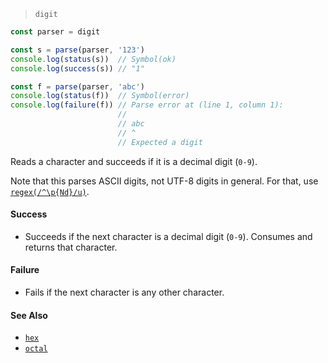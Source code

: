 <!--
 Copyright (c) 2020 Thomas J. Otterson
 
 This software is released under the MIT License.
 https://opensource.org/licenses/MIT
-->

> `digit`

```javascript
const parser = digit

const s = parse(parser, '123')
console.log(status(s))  // Symbol(ok)
console.log(success(s)) // "1"

const f = parse(parser, 'abc')
console.log(status(f))  // Symbol(error)
console.log(failure(f)) // Parse error at (line 1, column 1):
                        //
                        // abc
                        // ^
                        // Expected a digit
```

Reads a character and succeeds if it is a decimal digit (`0-9`).

Note that this parses ASCII digits, not UTF-8 digits in general. For that, use [`regex(/^\p{Nd}/u)`](regex.md).

#### Success

* Succeeds if the next character is a decimal digit (`0-9`). Consumes and returns that character.

#### Failure

* Fails if the next character is any other character.

#### See Also

* [`hex`](/hex.md)
* [`octal`](/octal.md)